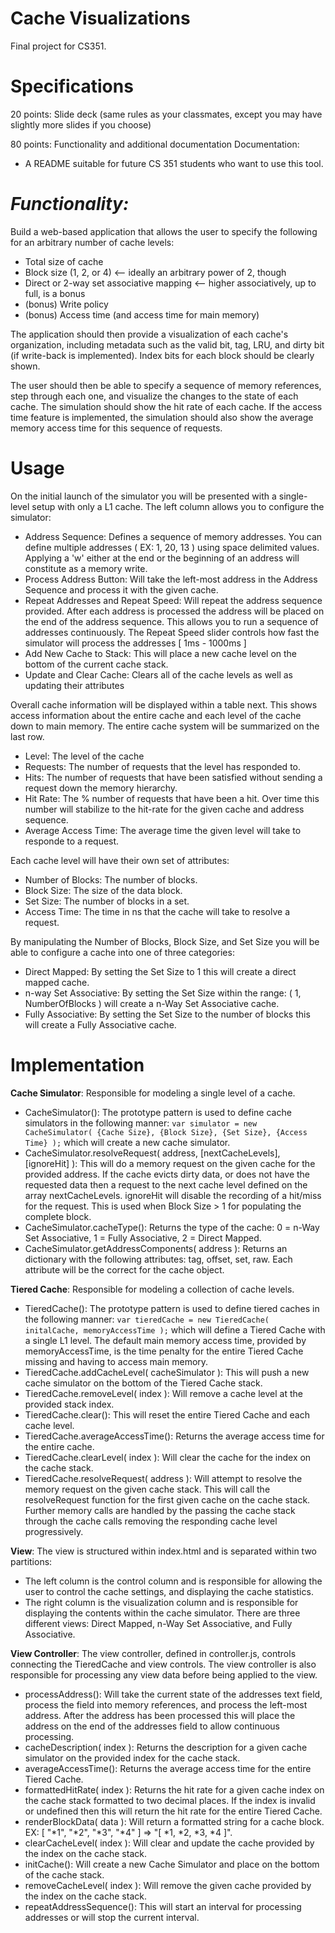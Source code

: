 Cache Visualizations
====================

Final project for CS351.

Specifications
==============
20 points: Slide deck (same rules as your classmates, except you may have
slightly more slides if you choose)

80 points: Functionality and additional documentation
Documentation:
- A README suitable for future CS 351 students who want to use this tool.

*Functionality:*
==================

Build a web-based application that allows the user to specify the
following for an arbitrary number of cache levels:
* Total size of cache
* Block size (1, 2, or 4) <-- ideally an arbitrary power of 2, though
* Direct or 2-way set associative mapping <-- higher associatively, up to
full, is a bonus
* (bonus) Write policy
* (bonus) Access time (and access time for main memory)

The application should then provide a visualization of each cache's
organization, including metadata such as the valid bit, tag, LRU, and
dirty bit (if write-back is implemented). Index bits for each block should
be clearly shown.

The user should then be able to specify a sequence of memory references,
step through each one, and visualize the changes to the state of each
cache. The simulation should show the hit rate of each cache. If the
access time feature is implemented, the simulation should also show the
average memory access time for this sequence of requests.

Usage
======
On the initial launch of the simulator you will be presented with a single-level setup with only a L1 cache.
The left column allows you to configure the simulator:
* Address Sequence: Defines a sequence of memory addresses. You can define multiple addresses ( EX: 1, 20, 13 ) using space delimited values. Applying a 'w' either at the end or the beginning of an address will constitute as a memory write.
* Process Address Button: Will take the left-most address in the Address Sequence and process it with the given cache.
* Repeat Addresses and Repeat Speed: Will repeat the address sequence provided. After each address is processed the address will be placed on the end of the address sequence. This allows you to run a sequence of addresses continuously. The Repeat Speed slider controls how fast the simulator will process the addresses [ 1ms - 1000ms ]
* Add New Cache to Stack: This will place a new cache level on the bottom of the current cache stack. 
* Update and Clear Cache: Clears all of the cache levels as well as updating their attributes

Overall cache information will be displayed within a table next. This shows access information about the entire cache and each level of the cache down to main memory. The entire cache system will be summarized on the last row.
* Level: The level of the cache
* Requests: The number of requests that the level has responded to.
* Hits: The number of requests that have been satisfied without sending a request down the memory hierarchy.
* Hit Rate: The % number of requests that have been a hit. Over time this number will stabilize to the hit-rate for the given cache and address sequence.
* Average Access Time: The average time the given level will take to responde to a request.

Each cache level will have their own set of attributes:
* Number of Blocks: The number of blocks.
* Block Size: The size of the data block.
* Set Size: The number of blocks in a set.
* Access Time: The time in ns that the cache will take to resolve a request.

By manipulating the Number of Blocks, Block Size, and Set Size you will be able to configure a cache into one of three categories:
* Direct Mapped: By setting the Set Size to 1 this will create a direct mapped cache.
* n-way Set Associative: By setting the Set Size within the range: ( 1, NumberOfBlocks ) will create a n-Way Set Associative cache.
* Fully Associative: By setting the Set Size to the number of blocks this will create a Fully Associative cache.


Implementation
==============
**Cache Simulator**: Responsible for modeling a single level of a cache. 
* CacheSimulator(): The prototype pattern is used to define cache simulators in the following manner: ``` var simulator = new CacheSimulator( {Cache Size}, {Block Size}, {Set Size}, {Access Time} ); ``` which will create a new cache simulator.
* CacheSimulator.resolveRequest( address, [nextCacheLevels], [ignoreHit] ): This will do a memory request on the given cache for the provided address. If the cache evicts dirty data, or does not have the requested data then a request to the next cache level defined on the array nextCacheLevels. ignoreHit will disable the recording of a hit/miss for the request. This is used when Block Size > 1 for populating the complete block.
* CacheSimulator.cacheType(): Returns the type of the cache: 0 = n-Way Set Associative, 1 = Fully Associative, 2 = Direct Mapped.
* CacheSimulator.getAddressComponents( address ): Returns an dictionary with the following attributes: tag, offset, set, raw. Each attribute will be the correct for the cache object.

**Tiered Cache**: Responsible for modeling a collection of cache levels.
* TieredCache(): The prototype pattern is used to define tiered caches in the following manner: ``` var tieredCache = new TieredCache( initalCache, memoryAccessTime ); ``` which will define a Tiered Cache with a single L1 level. The default main memory access time, provided by memoryAccessTime, is the time penalty for the entire Tiered Cache missing and having to access main memory.
* TieredCache.addCacheLevel( cacheSimulator ): This will push a new cache simulator on the bottom of the Tiered Cache stack.
* TieredCache.removeLevel( index ): Will remove a cache level at the provided stack index.
* TieredCache.clear(): This will reset the entire Tiered Cache and each cache level.
* TieredCache.averageAccessTime(): Returns the average access time for the entire cache.
* TieredCache.clearLevel( index ): Will clear the cache for the index on the cache stack.
* TieredCache.resolveRequest( address ): Will attempt to resolve the memory request on the given cache stack. This will call the resolveRequest function for the first given cache on the cache stack. Further memory calls are handled by the passing the cache stack through the cache calls removing the responding cache level progressively.

**View**: The view is structured within index.html and is separated within two partitions:
* The left column is the control column and is responsible for allowing the user to control the cache settings, and displaying the cache statistics.
* The right column is the visualization column and is responsible for displaying the contents within the cache simulator. There are three different views: Direct Mapped, n-Way Set Associative, and Fully Associative.

**View Controller**: The view controller, defined in controller.js, controls connecting the TieredCache and view controls. The view controller is also responsible for processing any view data before being applied to the view.
* processAddress(): Will take the current state of the addresses text field, process the field into memory references, and process the left-most address. After the address has been processed this will place the address on the end of the addresses field to allow continuous processing.
* cacheDescription( index ): Returns the description for a given cache simulator on the provided index for the cache stack.
* averageAccessTime(): Returns the average access time for the entire Tiered Cache.
* formattedHitRate( index ): Returns the hit rate for a given cache index on the cache stack formatted to two decimal places. If the index is invalid or undefined then this will return the hit rate for the entire Tiered Cache.
* renderBlockData( data ): Will return a formatted string for a cache block. EX: [ "*1", "*2", "*3", "*4" ] => "[ *1, *2, *3, *4 ]".
* clearCacheLevel( index ): Will clear and update the cache provided by the index on the cache stack.
* initCache(): Will create a new Cache Simulator and place on the bottom of the cache stack.
* removeCacheLevel( index ): Will remove the given cache provided by the index on the cache stack.
* repeatAddressSequence(): This will start an interval for processing addresses or will stop the current interval.
